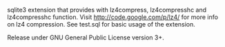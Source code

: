 sqlite3 extension that provides with lz4compress, lz4compresshc and lz4compresshc function.
Visit http://code.google.com/p/lz4/ for more info on lz4 compression.
See test.sql for basic usage of the extension.

Release under GNU General Public License version 3+.
